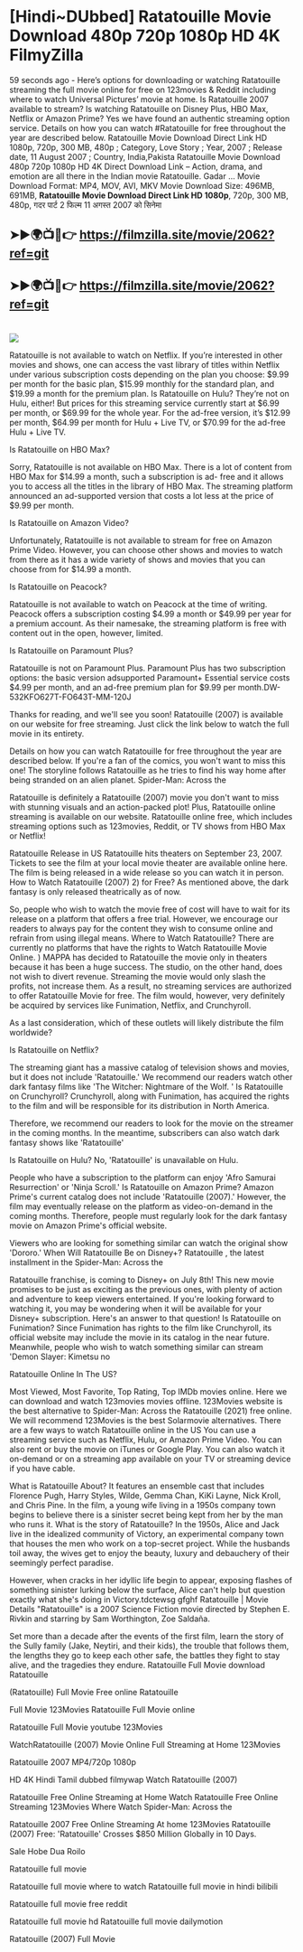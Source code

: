 # [Hindi~DUbbed] Ratatouille Movie Download 480p 720p 1080p HD 4K FilmyZilla


59 seconds ago - Here’s options for downloading or watching Ratatouille streaming the full movie online for free on 123movies & Reddit including where to watch Universal Pictures’ movie at home. Is Ratatouille 2007 available to stream? Is watching Ratatouille on Disney Plus, HBO Max, Netflix or Amazon Prime? Yes we have found an authentic streaming option service. Details on how you can watch #Ratatouille for free throughout the year are described below. Ratatouille Movie Download Direct Link HD 1080p, 720p, 300 MB, 480p ; Category, Love Story ; Year, 2007 ; Release date, 11 August 2007 ; Country, India,Pakista Ratatouille Movie Download 480p 720p 1080p HD 4K Direct Download Link – Action, drama, and emotion are all there in the Indian movie Ratatouille. Gadar ...
Movie Download Format: MP4, MOV, AVI, MKV
Movie Download Size: 496MB, 691MB, **Ratatouille Movie Download Direct Link HD 1080p**, 720p, 300 MB, 480p, गदर पार्ट 2 फिल्म 11 अगस्त 2007 को सिनेमा

## ➤►🌍📺📱👉   https://filmzilla.site/movie/2062?ref=git

## ➤►🌍📺📱👉   https://filmzilla.site/movie/2062?ref=git

#

<img src="https://image.tmdb.org/t/p/w780//xgDj56UWyeWQcxQ44f5A3RTWuSs.jpg" />

Ratatouille is not available to watch on Netflix. If you’re interested in other movies and shows, one can access the vast library of titles within Netflix under various subscription costs depending on the plan you choose: $9.99 per month for the basic plan, $15.99 monthly for the standard plan, and $19.99 a month for the premium plan. Is Ratatouille on Hulu? They’re not on Hulu, either! But prices for this streaming service currently start at $6.99 per month, or $69.99 for the whole year. For the ad-free version, it’s $12.99 per month, $64.99 per month for Hulu + Live TV, or $70.99 for the ad-free Hulu + Live TV.

Is Ratatouille on HBO Max?

Sorry, Ratatouille is not available on HBO Max. There is a lot of content from HBO Max for $14.99 a month, such a subscription is ad- free and it allows you to access all the titles in the library of HBO Max. The streaming platform announced an ad-supported version that costs a lot less at the price of $9.99 per month.

Is Ratatouille on Amazon Video?

Unfortunately, Ratatouille is not available to stream for free on Amazon Prime Video. However, you can choose other shows and movies to watch from there as it has a wide variety of shows and movies that you can choose from for $14.99 a month.

Is Ratatouille on Peacock?

Ratatouille is not available to watch on Peacock at the time of writing. Peacock offers a subscription costing $4.99 a month or $49.99 per year for a premium account. As their namesake, the streaming platform is free with content out in the open, however, limited.

Is Ratatouille on Paramount Plus?

Ratatouille is not on Paramount Plus. Paramount Plus has two subscription options: the basic version adsupported Paramount+ Essential service costs $4.99 per month, and an ad-free premium plan for $9.99 per month.DW-532KFO627T-FO643T-MM-120J

Thanks for reading, and we'll see you soon! Ratatouille (2007) is available on our website for free streaming. Just click the link below to watch the full movie in its entirety.

Details on how you can watch Ratatouille for free throughout the year are described below. If you're a fan of the comics, you won't want to miss this one! The storyline follows Ratatouille as he tries to find his way home after being stranded on an alien planet. Spider-Man: Across the

Ratatouille is definitely a Ratatouille (2007) movie you don't want to miss with stunning visuals and an action-packed plot! Plus, Ratatouille online streaming is available on our website. Ratatouille online free, which includes streaming options such as 123movies, Reddit, or TV shows from HBO Max or Netflix!

Ratatouille Release in US Ratatouille hits theaters on September 23, 2007. Tickets to see the film at your local movie theater are available online here. The film is being released in a wide release so you can watch it in person. How to Watch Ratatouille (2007) 2) for Free? As mentioned above, the dark fantasy is only released theatrically as of now.

So, people who wish to watch the movie free of cost will have to wait for its release on a platform that offers a free trial. However, we encourage our readers to always pay for the content they wish to consume online and refrain from using illegal means. Where to Watch Ratatouille? There are currently no platforms that have the rights to Watch Ratatouille Movie Online. ) MAPPA has decided to Ratatouille the movie only in theaters because it has been a huge success. The studio, on the other hand, does not wish to divert revenue. Streaming the movie would only slash the profits, not increase them. As a result, no streaming services are authorized to offer Ratatouille Movie for free. The film would, however, very definitely be acquired by services like Funimation, Netflix, and Crunchyroll.

As a last consideration, which of these outlets will likely distribute the film worldwide?

Is Ratatouille on Netflix?

The streaming giant has a massive catalog of television shows and movies, but it does not include 'Ratatouille.' We recommend our readers watch other dark fantasy films like 'The Witcher: Nightmare of the Wolf. ' Is Ratatouille on Crunchyroll? Crunchyroll, along with Funimation, has acquired the rights to the film and will be responsible for its distribution in North America.

Therefore, we recommend our readers to look for the movie on the streamer in the coming months. In the meantime, subscribers can also watch dark fantasy shows like 'Ratatouille'

Is Ratatouille on Hulu? No, 'Ratatouille' is unavailable on Hulu.

People who have a subscription to the platform can enjoy 'Afro Samurai Resurrection' or 'Ninja Scroll.' Is Ratatouille on Amazon Prime? Amazon Prime's current catalog does not include 'Ratatouille (2007).' However, the film may eventually release on the platform as video-on-demand in the coming months. Therefore, people must regularly look for the dark fantasy movie on Amazon Prime's official website.

Viewers who are looking for something similar can watch the original show 'Dororo.' When Will Ratatouille Be on Disney+? Ratatouille , the latest installment in the Spider-Man: Across the

Ratatouille franchise, is coming to Disney+ on July 8th! This new movie promises to be just as exciting as the previous ones, with plenty of action and adventure to keep viewers entertained. If you're looking forward to watching it, you may be wondering when it will be available for your Disney+ subscription. Here's an answer to that question! Is Ratatouille on Funimation? Since Funimation has rights to the film like Crunchyroll, its official website may include the movie in its catalog in the near future. Meanwhile, people who wish to watch something similar can stream 'Demon Slayer: Kimetsu no

Ratatouille Online In The US?

Most Viewed, Most Favorite, Top Rating, Top IMDb movies online. Here we can download and watch 123movies movies offline. 123Movies website is the best alternative to Spider-Man: Across the Ratatouille (2021) free online. We will recommend 123Movies is the best Solarmovie alternatives. There are a few ways to watch Ratatouille online in the US You can use a streaming service such as Netflix, Hulu, or Amazon Prime Video. You can also rent or buy the movie on iTunes or Google Play. You can also watch it on-demand or on a streaming app available on your TV or streaming device if you have cable.

What is Ratatouille About? It features an ensemble cast that includes Florence Pugh, Harry Styles, Wilde, Gemma Chan, KiKi Layne, Nick Kroll, and Chris Pine. In the film, a young wife living in a 1950s company town begins to believe there is a sinister secret being kept from her by the man who runs it. What is the story of Ratatouille? In the 1950s, Alice and Jack live in the idealized community of Victory, an experimental company town that houses the men who work on a top-secret project. While the husbands toil away, the wives get to enjoy the beauty, luxury and debauchery of their seemingly perfect paradise.

However, when cracks in her idyllic life begin to appear, exposing flashes of something sinister lurking below the surface, Alice can't help but question exactly what she's doing in Victory.tdctewsg gfghf Ratatouille | Movie Details "Ratatouille" is a 2007 Science Fiction movie directed by Stephen E. Rivkin and starring by Sam Worthington, Zoe Saldaña.

Set more than a decade after the events of the first film, learn the story of the Sully family (Jake, Neytiri, and their kids), the trouble that follows them, the lengths they go to keep each other safe, the battles they fight to stay alive, and the tragedies they endure. Ratatouille Full Movie download Ratatouille

(Ratatouille) Full Movie Free online Ratatouille

Full Movie 123Movies Ratatouille Full Movie online

Ratatouille Full Movie youtube 123Movies

WatchRatatouille (2007) Movie Online Full Streaming at Home 123Movies

Ratatouille 2007 MP4/720p 1080p

HD 4K Hindi Tamil dubbed filmywap Watch Ratatouille (2007)

Ratatouille Free Online Streaming at Home Watch Ratatouille Free Online Streaming 123Movies Where Watch Spider-Man: Across the

Ratatouille 2007 Free Online Streaming At home 123Movies Ratatouille (2007) Free: 'Ratatouille' Crosses $850 Million Globally in 10 Days.

Sale Hobe Dua Roilo

Ratatouille full movie

Ratatouille full movie where to watch Ratatouille full movie in hindi bilibili

Ratatouille full movie free reddit

Ratatouille full movie hd Ratatouille full movie dailymotion

Ratatouille (2007) Full Movie